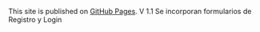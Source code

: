 This site is published on [GitHub Pages](https://pablorodriguezgonzalez.github.io/Pizzeria-React/).
V 1.1 Se incorporan formularios de Registro y Login
